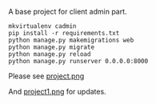 A base project for client admin part.

```
mkvirtualenv cadmin
pip install -r requirements.txt
python manage.py makemigrations web
python manage.py migrate
python manage.py reload
python manage.py runserver 0.0.0.0:8000
```

Please see [project.png](https://github.com/amigo00678/CAdmin/blob/master/project.png)

And [project1.png](https://github.com/amigo00678/CAdmin/blob/master/project1.png) for updates.

